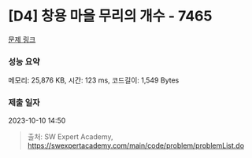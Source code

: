 # [D4] 창용 마을 무리의 개수 - 7465 

[문제 링크](https://swexpertacademy.com/main/code/problem/problemDetail.do?contestProbId=AWngfZVa9XwDFAQU) 

### 성능 요약

메모리: 25,876 KB, 시간: 123 ms, 코드길이: 1,549 Bytes

### 제출 일자

2023-10-10 14:50



> 출처: SW Expert Academy, https://swexpertacademy.com/main/code/problem/problemList.do